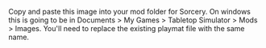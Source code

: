 Copy and paste this image into your mod folder for Sorcery. On windows this is going to be in Documents > My Games > Tabletop Simulator > Mods > Images. You'll need to replace the existing playmat file with the same name.

